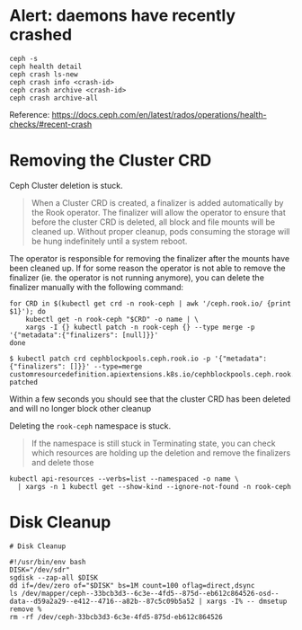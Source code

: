 # Alert: daemons have recently crashed

```shell script
ceph -s
ceph health detail
ceph crash ls-new
ceph crash info <crash-id>
ceph crash archive <crash-id>
ceph crash archive-all
```

Reference: https://docs.ceph.com/en/latest/rados/operations/health-checks/#recent-crash

# Removing the Cluster CRD

Ceph Cluster deletion is stuck.

> When a Cluster CRD is created, a finalizer is added automatically by the Rook operator. The finalizer will allow the operator to ensure that before the cluster CRD is deleted, all block and file mounts will be cleaned up. Without proper cleanup, pods consuming the storage will be hung indefinitely until a system reboot.

The operator is responsible for removing the finalizer after the mounts have been cleaned up. If for some reason the operator is not able to remove the finalizer (ie. the operator is not running anymore), you can delete the finalizer manually with the following command:
```shell script
for CRD in $(kubectl get crd -n rook-ceph | awk '/ceph.rook.io/ {print $1}'); do
    kubectl get -n rook-ceph "$CRD" -o name | \
    xargs -I {} kubectl patch -n rook-ceph {} --type merge -p '{"metadata":{"finalizers": [null]}}'
done
```

```shell script
$ kubectl patch crd cephblockpools.ceph.rook.io -p '{"metadata":{"finalizers": []}}' --type=merge
customresourcedefinition.apiextensions.k8s.io/cephblockpools.ceph.rook.io patched
```

Within a few seconds you should see that the cluster CRD has been deleted and will no longer block other cleanup

Deleting the `rook-ceph` namespace is stuck.

> If the namespace is still stuck in Terminating state, you can check which resources are holding up the deletion and remove the finalizers and delete those

```shell script
kubectl api-resources --verbs=list --namespaced -o name \
  | xargs -n 1 kubectl get --show-kind --ignore-not-found -n rook-ceph
```

# Disk Cleanup

```shell script
# Disk Cleanup

#!/usr/bin/env bash
DISK="/dev/sdr"
sgdisk --zap-all $DISK
dd if=/dev/zero of="$DISK" bs=1M count=100 oflag=direct,dsync
ls /dev/mapper/ceph--33bcb3d3--6c3e--4fd5--875d--eb612c864526-osd--data--d59a2a29--e412--4716--a82b--87c5c09b5a52 | xargs -I% -- dmsetup remove %
rm -rf /dev/ceph-33bcb3d3-6c3e-4fd5-875d-eb612c864526
```